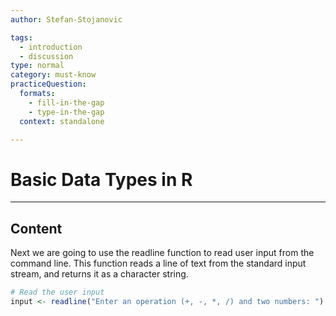 ```yaml
---
author: Stefan-Stojanovic

tags:
  - introduction
  - discussion
type: normal
category: must-know
practiceQuestion:
  formats:
    - fill-in-the-gap
    - type-in-the-gap
  context: standalone

---
```


# Basic Data Types in R

---

## Content

Next we are going to use the readline function to read user input from the command line. This function reads a line of text from the standard input stream, and returns it as a character string.
```r
# Read the user input
input <- readline("Enter an operation (+, -, *, /) and two numbers: ")
```

